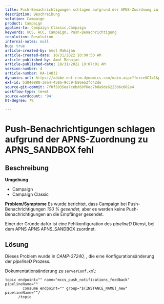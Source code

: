 ```yaml
---
title: Push-Benachrichtigungen schlagen aufgrund der APNS-Zuordnung zu APNS_SANDBOX fehl
description: Beschreibung
solution: Campaign
product: Campaign
applies-to: Campaign Classic,Campaign
keywords: KCS, ACC, Campaign, Push-Benachrichtigung
resolution: Resolution
internal-notes: null
bug: true
article-created-by: Amol Mahajan
article-created-date: 10/31/2022 10:00:50 AM
article-published-by: Amol Mahajan
article-published-date: 10/31/2022 10:07:01 AM
version-number: 4
article-number: KA-14832
dynamics-url: https://adobe-ent.crm.dynamics.com/main.aspx?forceUCI=1&pagetype=entityrecord&etn=knowledgearticle&id=858fafe5-0259-ed11-9561-6045bd006079
exl-id: bd84e888-3ea4-458a-9cc9-b86e62fc42de
source-git-commit: 7f0f5035ea7cebd60f6ec7bda9de6225b6c602a4
workflow-type: tm+mt
source-wordcount: '94'
ht-degree: 7%

---
```


# Push-Benachrichtigungen schlagen aufgrund der APNS-Zuordnung zu APNS_SANDBOX fehl

## Beschreibung

<b>Umgebung</b>
- Campaign
- Campaign Classic



<b>Problem/Symptome</b>
Es wurde berichtet, dass Campaign bei Push-Benachrichtigungen *100 % gesendet,* aber es werden keine Push-Benachrichtigungen an die Empfänger gesendet.

Einer der Gründe dafür ist eine Fehlkonfiguration des *pipelineD* Dienst, bei dem APNS APNS APNS_SANDBOX zuordnet.


## Lösung


Dieses Problem wurde in *CAMP-37240,* , die eine Konfigurationsänderung der *pipelineD* Prozess.

Dokumentationsänderung zu `serverConf.xml`:


```
topic endpoint="" name="mccs_push_notifications_feedback" pipelineName=""
        consume endpoint="" group="$(INSTANCE_NAME)_new" pipelineName=""/
      /topic
```
